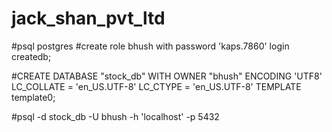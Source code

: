 # jack_shan_pvt_ltd
#psql postgres
#create role bhush with password 'kaps.7860' login createdb;

#CREATE DATABASE "stock_db"
    WITH OWNER "bhush"
    ENCODING 'UTF8'
    LC_COLLATE = 'en_US.UTF-8'
    LC_CTYPE = 'en_US.UTF-8'
    TEMPLATE template0;
    
    
#psql -d stock_db -U bhush -h 'localhost' -p 5432
